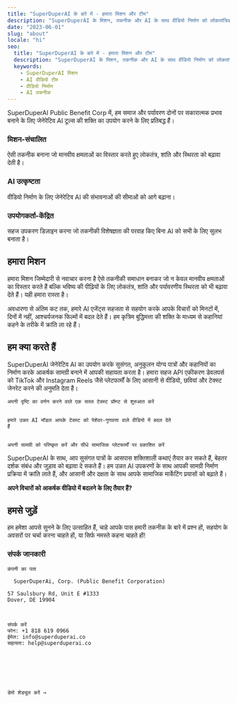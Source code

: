 ```yaml
---
title: "SuperDuperAI के बारे में - हमारा मिशन और टीम"
description: "SuperDuperAI के मिशन, तकनीक और AI के साथ वीडियो निर्माण को लोकतांत्रिक बनाने की दृष्टि के बारे में जानें।"
date: "2023-06-01"
slug: "about"
locale: "hi"
seo:
  title: "SuperDuperAI के बारे में - हमारा मिशन और टीम"
  description: "SuperDuperAI के मिशन, तकनीक और AI के साथ वीडियो निर्माण को लोकतांत्रिक बनाने की दृष्टि के बारे में जानें।"
  keywords:
    - SuperDuperAI मिशन
    - AI वीडियो टीम
    - वीडियो निर्माण
    - AI तकनीक
---
```


SuperDuperAI Public Benefit Corp में, हम समाज और पर्यावरण दोनों पर सकारात्मक प्रभाव बनाने के लिए जेनेरेटिव AI टूल्स की शक्ति का उपयोग करने के लिए प्रतिबद्ध हैं।

### मिशन-संचालित

ऐसी तकनीक बनाना जो मानवीय क्षमताओं का विस्तार करते हुए लोकतंत्र, शांति और स्थिरता को बढ़ावा देती है।


  ### AI उत्कृष्टता

वीडियो निर्माण के लिए जेनेरेटिव AI की संभावनाओं की सीमाओं को आगे बढ़ाना।


  ### उपयोगकर्ता-केंद्रित

सहज उपकरण डिज़ाइन करना जो तकनीकी विशेषज्ञता की परवाह किए बिना AI को सभी के लिए सुलभ बनाता है।




## हमारा मिशन

हमारा मिशन जिम्मेदारी से नवाचार करना है ऐसे तकनीकी समाधान बनाकर जो न केवल मानवीय क्षमताओं का विस्तार करते हैं बल्कि भविष्य की पीढ़ियों के लिए लोकतंत्र, शांति और पर्यावरणीय स्थिरता को भी बढ़ावा देते हैं। यही हमारा रास्ता है।

अवधारणा से अंतिम कट तक, हमारे AI एजेंट्स सहजता से सहयोग करके आपके विचारों को मिनटों में, दिनों में नहीं, आश्चर्यजनक फिल्मों में बदल देते हैं। हम कृत्रिम बुद्धिमत्ता की शक्ति के माध्यम से कहानियां कहने के तरीके में क्रांति ला रहे हैं।

## हम क्या करते हैं

SuperDuperAI जेनेरेटिव AI का उपयोग करके सुसंगत, अनुकूलन योग्य पात्रों और कहानियों का निर्माण करके आकर्षक सामग्री बनाने में आपकी सहायता करता है। हमारा सहज API एकीकरण डेवलपर्स को TikTok और Instagram Reels जैसे प्लेटफार्मों के लिए आसानी से वीडियो, छवियां और टेक्स्ट जेनरेट करने की अनुमति देता है।


  
    अपनी दृष्टि का वर्णन करने वाले एक सरल टेक्स्ट प्रॉम्प्ट से शुरुआत करें
  
  
    हमारे उन्नत AI मॉडल आपके टेक्स्ट को पेशेवर-गुणवत्ता वाले वीडियो में बदल देते
    हैं
  
  
    अपनी सामग्री को परिष्कृत करें और सीधे सामाजिक प्लेटफार्मों पर प्रकाशित करें
  


SuperDuperAI के साथ, आप सुसंगत पात्रों के आसपास शक्तिशाली कथाएं तैयार कर सकते हैं, बेहतर दर्शक संबंध और जुड़ाव को बढ़ावा दे सकते हैं। हम उन्नत AI उपकरणों के साथ आपकी सामग्री निर्माण प्रक्रिया में क्रांति लाते हैं, और आसानी और दक्षता के साथ आपके सामाजिक मार्केटिंग प्रयासों को बढ़ाते हैं।


  **अपने विचारों को आकर्षक वीडियो में बदलने के लिए तैयार हैं?**


## हमसे जुड़ें

हम हमेशा आपसे सुनने के लिए उत्साहित हैं, चाहे आपके पास हमारी तकनीक के बारे में प्रश्न हों, सहयोग के अवसरों पर चर्चा करना चाहते हों, या सिर्फ नमस्ते कहना चाहते हों!

### संपर्क जानकारी


  
    कंपनी का पता
    
      SuperDuperAi, Corp. (Public Benefit Corporation)
    
    57 Saulsbury Rd, Unit E #1333
    Dover, DE 19904
  

  
    संपर्क करें
    फोन: +1 818 619 0966
    ईमेल: info@superduperai.co
    सहायता: help@superduperai.co
  





  
    डेमो शेड्यूल करें →
  

